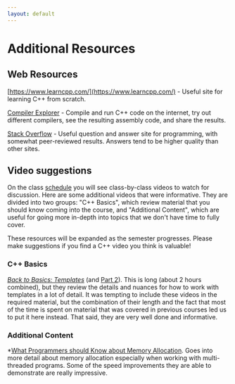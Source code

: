 ```yaml
---
layout: default
---
```


# Additional Resources

## Web Resources

[https://www.learncpp.com/](https://www.learncpp.com/) - Useful site for learning C++ from scratch.

[Compiler Explorer](https://godbolt.org/) - Compile and run C++ code on the internet, try out different compilers, see the resulting assembly code, and share the results.

[Stack Overflow](https://stackoverflow.com/) - Useful question and answer site for programming, with somewhat peer-reviewed results.  Answers tend to be higher quality than other sites. 

## Video suggestions

On the class [schedule](schedule.md) you will see class-by-class videos to watch for discussion.  Here are some additional videos that were informative.  They are divided into two groups: "C++ Basics", which review material that you should know coming into the course, and "Additional Content", which are useful for going more in-depth into topics that we don't have time to fully cover.

These resources will be expanded as the semester progresses.  Please make suggestions if you find a C++ video you think is valuable!

### C++ Basics

*[Back to Basics: Templates](https://www.youtube.com/watch?v=XN319NYEOcE)* (and [Part 2](https://www.youtube.com/watch?v=FfI6Lov1O9M)).  This is long (about 2 hours combined), but they review the details and nuances for how to work with templates in a lot of detail.  It was tempting to include these videos in the required material, but the combination of their length and the fact that most of the time is spent on material that was covered in previous courses led us to put it here instead.  That said, they are very well done and informative.

### Additional Content

*[What Programmers should Know about Memory Allocation](https://www.youtube.com/watch?v=gYfd25Bdmws). Goes into more detail about memory allocation especially when working with multi-threaded programs.  Some of the speed improvements they are able to demonstrate are really impressive.

